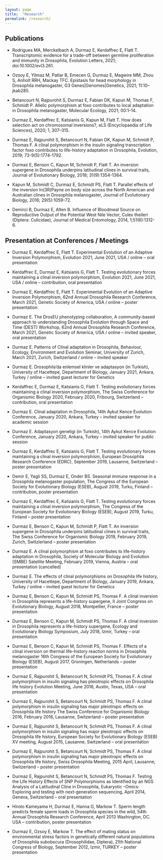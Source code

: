 ```yaml
---
layout: page
title:  "Research"
permalink: /research/
---
```


## Publications

- Rodrigues MA, Merckelbach A, Durmaz E, Kerdaffrec E, Flatt T. Transcriptomic evidence for a trade-off between germline proliferation and immunity in Drosophila, Evolution Letters, 2021; doi:10.1002/evl3.261.

- Ozsoy E, Yilmaz M, Patlar B, Emecen G, Durmaz E, Magwire MM, Zhou S, Anholt RRH, Mackay TFC. Epistasis for head morphology in Drosophila melanogaster, G3 Genes|Genomes|Genetics, 2021; 11:10–jkab285.

- Betancourt N, Rajpurohit S, Durmaz E, Fabian DK, Kapun M, Thomas F, Schmidt P. Allelic polymorphism at foxo contributes to local adaptation in Drosophila melanogaster, Molecular Ecology, 2021; 00:1–14.

- Durmaz E, Kerdaffrec E, Katsianis G, Kapun M, Flatt T. How does selection act on chromosomal inversions?, eLS (Encyclopaedia of Life Sciences), 2020; 1, 307–315.

- Durmaz E, Rajpurohit S, Betancourt N, Fabian DK, Kapun M, Schmidt P, Thomas F. A clinal polymorphism in the insulin signaling transcription factor foxo contributes to life-history adaptation in Drosophila, Evolution, 2019; 73-9(5):1774-1792. 

- Durmaz E, Benson C, Kapun M, Schmidt P, Flatt T. An inversion supergene in Drosophila underpins latitudinal clines in survival traits, Journal of Evolutionary Biology, 2018; 31(9):1354-1364.

- Kapun M, Schmidt C, Durmaz E, Schmidt PS, Flatt T. Parallel effects of the inversion In(3R)Payne on body size across the North American and Australian clines in Drosophila melanogaster, Journal of Evolutionary Biology, 2016; 29(5):1059-72. 

- Demirci B, Durmaz E, Alten B. Influence of Bloodmeal Source on Reproductive Output of the Potential West Nile Vector, Culex theileri (Diptera: Culicidae), Journal of Medical Entomology, 2014, 1;51(6):1312-6.

## Presentation at Conferences / Meetings 

- Durmaz E, Kerdaffrec E, Flatt T. Experimental Evolution of an Adaptive Inversion Polymorphism, Evolution 2021, June 2021, USA / online – oral presentation

- Kerdaffrec E, Durmaz E, Katsianis G, Flatt T. Testing evolutionary forces maintaining a clinal inversion polymorphism, Evolution 2021, June 2021, USA / online – contribution, oral presentation

- Durmaz E, Kerdaffrec E, Flatt T. Experimental Evolution of an Adaptive Inversion Polymorphism, 62nd Annual Drosophila Research Conference, March 2021, Genetic Society of America, USA / online – poster presentation

- Durmaz E. The DrosEU phenotyping collaboration, A community-based approach to understanding Drosophila Evolution through Space and Time (DEST) Workshop, 62nd Annual Drosophila Research Conference, March 2021, Genetic Society of America, USA / online – invited speaker, oral presentation

- Durmaz E. Patterns of Clinal adaptation in Drosophila, Behaviour, Ecology, Environment and Evolution Seminar, University of Zurich, March 2021, Zurich, Switzerland / online – invited speaker

- Durmaz E. Drosophila’da enlemsel klinler ve adaptasyon (in Turkish), University of Hacettepe, Department of Biology, January 2021, Ankara, Turkey / online – invited guest lecturer for Genetics

- Kerdaffrec E, Durmaz E, Katsianis G, Flatt T. Testing evolutionary forces maintaining a clinal inversion polymorphism, The Swiss Conference for Organismic Biology 2020, February 2020, Fribourg, Switzerland – contribution, oral presentation

- Durmaz E. Clinal adaptation in Drosophila, 14th Aykut Kence Evolution Conference, January 2020, Ankara, Turkey – invited speaker for academic session

- Durmaz E. Adaptasyon genetigi (in Turkish), 14th Aykut Kence Evolution Conference, January 2020, Ankara, Turkey – invited speaker for public session

- Durmaz E, Kerdaffrec E, Katsianis G, Flatt T. Testing evolutionary forces maintaining a clinal inversion polymorphism, European Drosophila Research Conference (EDRC), September 2019, Lausanne, Switzerland – poster presentation

- Demir E, Yagli SS, Durmaz E, Onder BS. Seasonal immune response in a Drosophila melanogaster population, The Congress of the European Society for Evolutionary Biology (ESEB), August 2019, Turku, Finland – contribution, poster presentation

- Durmaz E, Kerdaffrec E, Katsianis G, Flatt T. Testing evolutionary forces maintaining a clinal inversion polymorphism, The Congress of the European Society for Evolutionary Biology (ESEB), August 2019, Turku, Finland – poster presentation

- Durmaz E, Benson C, Kapun M, Schmidt P, Flatt T. An inversion supergene in Drosophila underpins latitudinal clines in survival traits, The Swiss Conference for Organismic Biology 2019, February 2019, Zurich, Switzlerland – poster presentation

- Durmaz E. A clinal polymorphism at foxo contributes to life-history adaptation in Drosophila, Society of Molecular Biology and Evolution (SMBE) Satellite Meeting, February 2019, Vienna, Austria – oral presentation (cancelled)

- Durmaz E. The effects of clinal polymorphisms on Drosophila life history, University of Hacettepe, Department of Biology, January 2019, Ankara, Turkey / online – invited guest lecturer for Genetics

- Durmaz E, Benson C, Kapun M, Schmidt PS, Thomas F. A clinal inversion in Drosophila represents a life-history supergene, II Joint Congress on Evolutionary Biology, August 2018, Montpellier, France – poster presentation

- Durmaz E, Benson C, Kapun M, Schmidt PS, Thomas F. A clinal inversion in Drosophila represents a life-history supergene, Ecology and Evolutionary Biology Symposium, July 2018, Izmir, Turkey – oral presentation

- Durmaz E, Benson C, Kapun M, Schmidt PS, Thomas F. Effects of a clinal inversion on thermal life-history reaction norms in Drosophila melanogaster 16th Congress of the European Society for Evolutionary Biology (ESEB), August 2017, Groningen, Netherlands – poster presentation

- Durmaz E, Rajpurohit S, Betancourt N, Schmidt PS, Thomas F. A clinal polymorphism in insulin signaling has pleiotropic effects on Drosophila life history Evolution Meeting, June 2016, Austin, Texas, USA – oral presentation

- Durmaz E, Rajpurohit S, Betancourt N, Schmidt PS, Thomas F. A clinal polymorphism in insulin signaling has major pleiotropic effects on Drosophila life history The Swiss Conference for Organismic Biology 2016, February 2016, Lausanne, Switzerland – poster presentation 

- Durmaz E, Rajpurohit S, Betancourt N, Schmidt PS, Thomas F. A clinal polymorphism in insulin signaling has major pleiotropic effects on Drosophila life history, European Society for Evolutionary Biology (ESEB) XV meeting, August 2015, Lausanne, Switzerland – oral presentation 

- Durmaz E, Rajpurohit S, Betancourt N, Schmidt PS, Thomas F. A clinal polymorphism in insulin signaling has major pleiotropic effects on Drosophila life history, Swiss Drosophila Meeting, 2015 April, Lausanne, Switzerland – poster presentation 

- Durmaz E, Rajpurohit S, Betancourt N, Schmidt PS, Thomas F. Testing the Life History Effects of SNP Polymorphisms as Identified by an NGS Analysis of a Latitudinal Cline in Drosophila, Eukaryotic –Omics: Exploring and testing with next-generation sequencing, April 2014, Geneva, Switzerland – oral presentation

- Hiroto Kameyama H, Durmaz E, Hanna G, Markow T. Sperm length predicts female sperm loads in Drosophila species in the wild, 54th Annual Drosophila Research Conference, April 2013 Washington, DC. USA – contribution, poster presentation

- Durmaz E, Ozsoy E, Markow T. The effect of mating status on environmental stress factors in genetically different natural populations of Drosophila subobscura (Drosophilidae, Diptera), 21th National Congress of Biology, September 2012, Izmir, TURKEY – poster presentation
